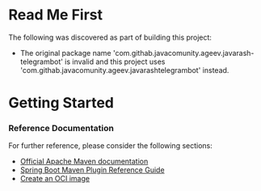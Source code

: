 # Read Me First
The following was discovered as part of building this project:

* The original package name 'com.githab.javacomunity.ageev.javarash-telegrambot' is invalid and this project uses 'com.githab.javacomunity.ageev.javarashtelegrambot' instead.

# Getting Started

### Reference Documentation
For further reference, please consider the following sections:

* [Official Apache Maven documentation](https://maven.apache.org/guides/index.html)
* [Spring Boot Maven Plugin Reference Guide](https://docs.spring.io/spring-boot/docs/2.3.8.RELEASE/maven-plugin/reference/html/)
* [Create an OCI image](https://docs.spring.io/spring-boot/docs/2.3.8.RELEASE/maven-plugin/reference/html/#build-image)

